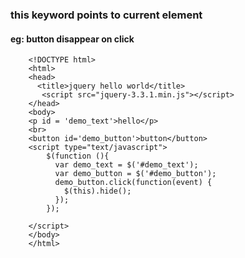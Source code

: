 ### this keyword points to current element
#### eg: button disappear on click

        <!DOCTYPE html>
        <html>
        <head>
          <title>jquery hello world</title>
           <script src="jquery-3.3.1.min.js"></script>
        </head>
        <body>
        <p id = 'demo_text'>hello</p>
        <br>
        <button id='demo_button'>button</button>
        <script type="text/javascript">
            $(function (){
              var demo_text = $('#demo_text');
              var demo_button = $('#demo_button');
              demo_button.click(function(event) {
                $(this).hide();
              });
            });

        </script>
        </body>
        </html>

